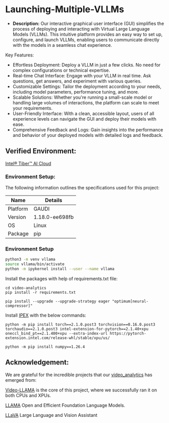 # Launching-Multiple-VLLMs
- **Description:** Our interactive graphical user interface (GUI) simplifies the process of deploying and interacting with Virtual Large Language Models (VLLMs). This intuitive platform provides an easy way to set up, configure, and launch VLLMs, enabling users to communicate directly with the models in a seamless chat experience.
  
Key Features:
- Effortless Deployment: Deploy a VLLM in just a few clicks. No need for complex configurations or technical expertise.
- Real-time Chat Interface: Engage with your VLLM in real time. Ask questions, get answers, and experiment with various queries.
- Customizable Settings: Tailor the deployment according to your needs, including model parameters, performance tuning, and more.
- Scalable Solutions: Whether you're running a small-scale model or handling large volumes of interactions, the platform can scale to meet your requirements.
- User-Friendly Interface: With a clean, accessible layout, users of all experience levels can navigate the GUI and deploy their models with ease.
- Comprehensive Feedback and Logs: Gain insights into the performance and behavior of your deployed models with detailed logs and feedback.

## Verified Environment:
[Intel® Tiber™ AI Cloud](https://www.intel.com/content/www/us/en/developer/tools/devcloud/services.html)


### Environment Setup:
The following information outlines the specifications used for this project:

| Name      | Details                   |
|-----------|---------------------------|
| Platform  | GAUDI                     |
| Version   | 1.18.0-ee698fb            |
| OS        | Linux                     |
| Package   | pip                       |


### Environment Setup

```bash
python3 -m venv vllama
source vllama/bin/activate
python -m ipykernel install --user --name vllama
```


Install the packages with help of requirements.txt file:

```
cd video-analytics
pip install -r requirements.txt
```
```
pip install --upgrade --upgrade-strategy eager "optimum[neural-compressor]"
```
Install [IPEX](https://intel.github.io/intel-extension-for-pytorch/index.html#installation?platform=gpu&version=v2.1.30%2bxpu&os=linux%2fwsl2&package=pip) with the below commands:
```
python -m pip install torch==2.1.0.post3 torchvision==0.16.0.post3 torchaudio==2.1.0.post3 intel-extension-for-pytorch==2.1.40+xpu oneccl_bind_pt==2.1.400+xpu --extra-index-url https://pytorch-extension.intel.com/release-whl/stable/xpu/us/
```
```
python -m pip install numpy==1.26.4
```

## Acknowledgement:
We are grateful for the incredible projects that our [video_analytics](https://github.com/rskasturi/usecases/edit/master/video_analytics) has emerged from:

[Video-LLAMA](https://github.com/DAMO-NLP-SG/Video-LLaMA) is the core of this project, where we successfully ran it on both CPUs and XPUs.

[LLAMA](https://github.com/meta-llama/llama) Open and Efficient Foundation Language Models.

[LLaVA](https://github.com/haotian-liu/LLaVA) Large Language and Vision Assistant








